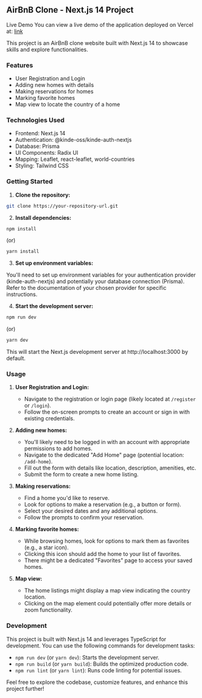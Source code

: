 ## AirBnB Clone - Next.js 14 Project

Live Demo
You can view a live demo of the application deployed on Vercel at: [link](https://airbnb-app.vercel.app/)

This project is an AirBnB clone website built with Next.js 14 to showcase skills and explore functionalities. 

### Features

* User Registration and Login
* Adding new homes with details
* Making reservations for homes
* Marking favorite homes
* Map view to locate the country of a home

### Technologies Used

* Frontend: Next.js 14
* Authentication: @kinde-oss/kinde-auth-nextjs
* Database: Prisma
* UI Components: Radix UI
* Mapping: Leaflet, react-leaflet, world-countries
* Styling: Tailwind CSS

### Getting Started

1. **Clone the repository:**

```bash
git clone https://your-repository-url.git
```

2. **Install dependencies:**

```bash
npm install
```

(or)

```bash
yarn install
```

3. **Set up environment variables:**

You'll need to set up environment variables for your authentication provider (kinde-auth-nextjs) and potentially your database connection (Prisma). Refer to the documentation of your chosen provider for specific instructions.

4. **Start the development server:**

```bash
npm run dev
```

(or)

```bash
yarn dev
```

This will start the Next.js development server at http://localhost:3000 by default.

### Usage

1. **User Registration and Login:**
    * Navigate to the registration or login page (likely located at `/register` or `/login`).
    * Follow the on-screen prompts to create an account or sign in with existing credentials.

2. **Adding new homes:**
    * You'll likely need to be logged in with an account with appropriate permissions to add homes.
    * Navigate to the dedicated "Add Home" page (potential location: `/add-home`).
    * Fill out the form with details like location, description, amenities, etc.
    * Submit the form to create a new home listing.

3. **Making reservations:**
    * Find a home you'd like to reserve.
    * Look for options to make a reservation (e.g., a button or form).
    * Select your desired dates and any additional options.
    * Follow the prompts to confirm your reservation.

4. **Marking favorite homes:**
    * While browsing homes, look for options to mark them as favorites (e.g., a star icon).
    * Clicking this icon should add the home to your list of favorites.
    * There might be a dedicated "Favorites" page to access your saved homes.

5. **Map view:**
    * The home listings might display a map view indicating the country location.
    * Clicking on the map element could potentially offer more details or zoom functionality.


### Development

This project is built with Next.js 14 and leverages TypeScript for development. You can use the following commands for development tasks:

* `npm run dev` (or `yarn dev`): Starts the development server.
* `npm run build` (or `yarn build`): Builds the optimized production code.
* `npm run lint` (or `yarn lint`): Runs code linting for potential issues.


Feel free to explore the codebase, customize features, and enhance this project further!
